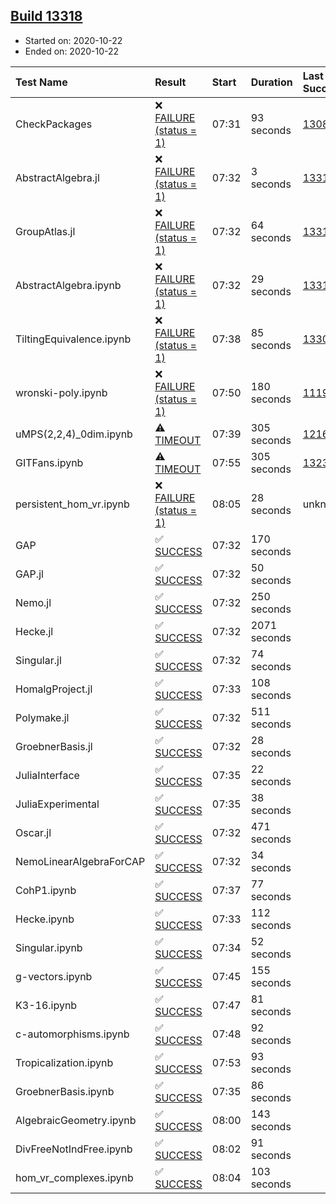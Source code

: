 ## [Build 13318](https://oscarci.mathematik.uni-kl.de/job/oscar/13318/)

* Started on: 2020-10-22
* Ended on: 2020-10-22

| Test Name    | Result | Start | Duration | Last Success | First Failure |
|:-------------|:-------|:------|:---------|:-------------|:--------------|
| CheckPackages | ❌ [FAILURE (status = 1)](https://oscarci.mathematik.uni-kl.de/job/oscar/13318/artifact/logs/build-13318/CheckPackages.log) | 07:31 | 93 seconds | [13085](https://oscarci.mathematik.uni-kl.de/job/oscar/13085/) | [13086](https://oscarci.mathematik.uni-kl.de/job/oscar/13086/) |
| AbstractAlgebra.jl | ❌ [FAILURE (status = 1)](https://oscarci.mathematik.uni-kl.de/job/oscar/13318/artifact/logs/build-13318/AbstractAlgebra.jl.log) | 07:32 | 3 seconds | [13315](https://oscarci.mathematik.uni-kl.de/job/oscar/13315/) | [13316](https://oscarci.mathematik.uni-kl.de/job/oscar/13316/) |
| GroupAtlas.jl | ❌ [FAILURE (status = 1)](https://oscarci.mathematik.uni-kl.de/job/oscar/13318/artifact/logs/build-13318/GroupAtlas.jl.log) | 07:32 | 64 seconds | [13311](https://oscarci.mathematik.uni-kl.de/job/oscar/13311/) | [13312](https://oscarci.mathematik.uni-kl.de/job/oscar/13312/) |
| AbstractAlgebra.ipynb | ❌ [FAILURE (status = 1)](https://oscarci.mathematik.uni-kl.de/job/oscar/13318/artifact/logs/build-13318/AbstractAlgebra.ipynb.log) | 07:32 | 29 seconds | [13315](https://oscarci.mathematik.uni-kl.de/job/oscar/13315/) | [13316](https://oscarci.mathematik.uni-kl.de/job/oscar/13316/) |
| TiltingEquivalence.ipynb | ❌ [FAILURE (status = 1)](https://oscarci.mathematik.uni-kl.de/job/oscar/13318/artifact/logs/build-13318/TiltingEquivalence.ipynb.log) | 07:38 | 85 seconds | [13301](https://oscarci.mathematik.uni-kl.de/job/oscar/13301/) | [13302](https://oscarci.mathematik.uni-kl.de/job/oscar/13302/) |
| wronski-poly.ipynb | ❌ [FAILURE (status = 1)](https://oscarci.mathematik.uni-kl.de/job/oscar/13318/artifact/logs/build-13318/wronski-poly.ipynb.log) | 07:50 | 180 seconds | [11192](https://oscarci.mathematik.uni-kl.de/job/oscar/11192/) | [11193](https://oscarci.mathematik.uni-kl.de/job/oscar/11193/) |
| uMPS(2,2,4)_0dim.ipynb | ⚠ [TIMEOUT](https://oscarci.mathematik.uni-kl.de/job/oscar/13318/artifact/logs/build-13318/uMPS-2-2-4-_0dim.ipynb.log) | 07:39 | 305 seconds | [12167](https://oscarci.mathematik.uni-kl.de/job/oscar/12167/) | [12168](https://oscarci.mathematik.uni-kl.de/job/oscar/12168/) |
| GITFans.ipynb | ⚠ [TIMEOUT](https://oscarci.mathematik.uni-kl.de/job/oscar/13318/artifact/logs/build-13318/GITFans.ipynb.log) | 07:55 | 305 seconds | [13234](https://oscarci.mathematik.uni-kl.de/job/oscar/13234/) | [13235](https://oscarci.mathematik.uni-kl.de/job/oscar/13235/) |
| persistent_hom_vr.ipynb | ❌ [FAILURE (status = 1)](https://oscarci.mathematik.uni-kl.de/job/oscar/13318/artifact/logs/build-13318/persistent_hom_vr.ipynb.log) | 08:05 | 28 seconds | unknown | unknown |
| GAP | ✅ [SUCCESS](https://oscarci.mathematik.uni-kl.de/job/oscar/13318/artifact/logs/build-13318/GAP.log) | 07:32 | 170 seconds |  |  |
| GAP.jl | ✅ [SUCCESS](https://oscarci.mathematik.uni-kl.de/job/oscar/13318/artifact/logs/build-13318/GAP.jl.log) | 07:32 | 50 seconds |  |  |
| Nemo.jl | ✅ [SUCCESS](https://oscarci.mathematik.uni-kl.de/job/oscar/13318/artifact/logs/build-13318/Nemo.jl.log) | 07:32 | 250 seconds |  |  |
| Hecke.jl | ✅ [SUCCESS](https://oscarci.mathematik.uni-kl.de/job/oscar/13318/artifact/logs/build-13318/Hecke.jl.log) | 07:32 | 2071 seconds |  |  |
| Singular.jl | ✅ [SUCCESS](https://oscarci.mathematik.uni-kl.de/job/oscar/13318/artifact/logs/build-13318/Singular.jl.log) | 07:32 | 74 seconds |  |  |
| HomalgProject.jl | ✅ [SUCCESS](https://oscarci.mathematik.uni-kl.de/job/oscar/13318/artifact/logs/build-13318/HomalgProject.jl.log) | 07:33 | 108 seconds |  |  |
| Polymake.jl | ✅ [SUCCESS](https://oscarci.mathematik.uni-kl.de/job/oscar/13318/artifact/logs/build-13318/Polymake.jl.log) | 07:32 | 511 seconds |  |  |
| GroebnerBasis.jl | ✅ [SUCCESS](https://oscarci.mathematik.uni-kl.de/job/oscar/13318/artifact/logs/build-13318/GroebnerBasis.jl.log) | 07:32 | 28 seconds |  |  |
| JuliaInterface | ✅ [SUCCESS](https://oscarci.mathematik.uni-kl.de/job/oscar/13318/artifact/logs/build-13318/JuliaInterface.log) | 07:35 | 22 seconds |  |  |
| JuliaExperimental | ✅ [SUCCESS](https://oscarci.mathematik.uni-kl.de/job/oscar/13318/artifact/logs/build-13318/JuliaExperimental.log) | 07:35 | 38 seconds |  |  |
| Oscar.jl | ✅ [SUCCESS](https://oscarci.mathematik.uni-kl.de/job/oscar/13318/artifact/logs/build-13318/Oscar.jl.log) | 07:32 | 471 seconds |  |  |
| NemoLinearAlgebraForCAP | ✅ [SUCCESS](https://oscarci.mathematik.uni-kl.de/job/oscar/13318/artifact/logs/build-13318/NemoLinearAlgebraForCAP.log) | 07:32 | 34 seconds |  |  |
| CohP1.ipynb | ✅ [SUCCESS](https://oscarci.mathematik.uni-kl.de/job/oscar/13318/artifact/logs/build-13318/CohP1.ipynb.log) | 07:37 | 77 seconds |  |  |
| Hecke.ipynb | ✅ [SUCCESS](https://oscarci.mathematik.uni-kl.de/job/oscar/13318/artifact/logs/build-13318/Hecke.ipynb.log) | 07:33 | 112 seconds |  |  |
| Singular.ipynb | ✅ [SUCCESS](https://oscarci.mathematik.uni-kl.de/job/oscar/13318/artifact/logs/build-13318/Singular.ipynb.log) | 07:34 | 52 seconds |  |  |
| g-vectors.ipynb | ✅ [SUCCESS](https://oscarci.mathematik.uni-kl.de/job/oscar/13318/artifact/logs/build-13318/g-vectors.ipynb.log) | 07:45 | 155 seconds |  |  |
| K3-16.ipynb | ✅ [SUCCESS](https://oscarci.mathematik.uni-kl.de/job/oscar/13318/artifact/logs/build-13318/K3-16.ipynb.log) | 07:47 | 81 seconds |  |  |
| c-automorphisms.ipynb | ✅ [SUCCESS](https://oscarci.mathematik.uni-kl.de/job/oscar/13318/artifact/logs/build-13318/c-automorphisms.ipynb.log) | 07:48 | 92 seconds |  |  |
| Tropicalization.ipynb | ✅ [SUCCESS](https://oscarci.mathematik.uni-kl.de/job/oscar/13318/artifact/logs/build-13318/Tropicalization.ipynb.log) | 07:53 | 93 seconds |  |  |
| GroebnerBasis.ipynb | ✅ [SUCCESS](https://oscarci.mathematik.uni-kl.de/job/oscar/13318/artifact/logs/build-13318/GroebnerBasis.ipynb.log) | 07:35 | 86 seconds |  |  |
| AlgebraicGeometry.ipynb | ✅ [SUCCESS](https://oscarci.mathematik.uni-kl.de/job/oscar/13318/artifact/logs/build-13318/AlgebraicGeometry.ipynb.log) | 08:00 | 143 seconds |  |  |
| DivFreeNotIndFree.ipynb | ✅ [SUCCESS](https://oscarci.mathematik.uni-kl.de/job/oscar/13318/artifact/logs/build-13318/DivFreeNotIndFree.ipynb.log) | 08:02 | 91 seconds |  |  |
| hom_vr_complexes.ipynb | ✅ [SUCCESS](https://oscarci.mathematik.uni-kl.de/job/oscar/13318/artifact/logs/build-13318/hom_vr_complexes.ipynb.log) | 08:04 | 103 seconds |  |  |

